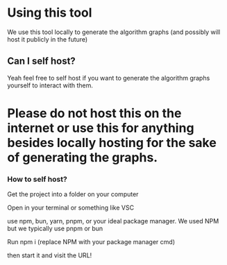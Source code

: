# Using this tool

We use this tool locally to generate the algorithm graphs (and possibly will host it publicly in the future)

## Can I self host?
Yeah feel free to self host if you want to generate the algorithm graphs yourself to interact with them. 

# Please do not host this on the internet or use this for anything besides locally hosting for the sake of generating the graphs.

### How to self host?
Get the project into a folder on your computer

Open in your terminal or something like VSC

use npm, bun, yarn, pnpm, or your ideal package manager. We used NPM but we typically use pnpm or bun

Run npm i (replace NPM with your package manager cmd)

then start it and visit the URL!